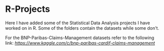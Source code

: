 # R-Projects

Here I have added some of the Statistical Data Analysis projects I have worked on in R. Some of the folders contain the datasets while some don't.

For the BNP-Paribas-Claims-Management datasets refer to the following link: *https://www.kaggle.com/c/bnp-paribas-cardif-claims-management*
